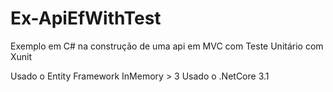 # Ex-ApiEfWithTest
Exemplo em C# na construção de uma api em MVC com Teste Unitário com Xunit


Usado o Entity Framework InMemory > 3
Usado o .NetCore 3.1
